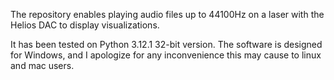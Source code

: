 The repository enables playing audio files up to 44100Hz on a laser with the Helios DAC to display visualizations.

It has been tested on Python 3.12.1 32-bit version. The software is designed for Windows, and I apologize for any inconvenience this may cause to linux and mac users.